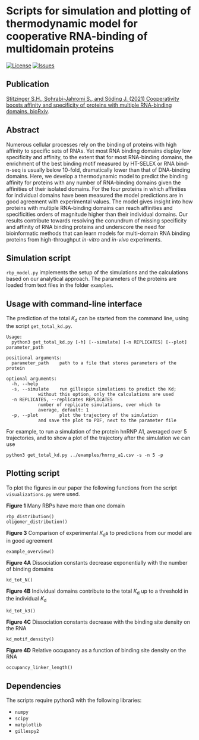 # Scripts for simulation and plotting of thermodynamic model for cooperative RNA-binding of multidomain proteins

 [![License](https://img.shields.io/github/license/soedinglab/cooperative_rbp.svg)](https://choosealicense.com/licenses/gpl-3.0/)
 [![Issues](https://img.shields.io/github/issues/soedinglab/cooperative_rbp.svg)](https://github.com/soedinglab/cooperative_rbp/issues)

##  Publication
[Stitzinger S.H., Sohrabi-Jahromi S., and Söding J. (2021) Cooperativity boosts affinity and specificity of proteins with multiple RNA-binding domains. bioRxiv](https://www.biorxiv.org/content/10.1101/2021.01.27.428308v1).

## Abstract
Numerous cellular processes rely on the binding of proteins with high affinity to specific sets of RNAs. Yet most RNA binding domains display low specificity and affinity, to the extent that for most RNA-binding domains, the enrichment of the best binding motif measured by HT-SELEX or RNA bind-n-seq is usually below 10-fold, dramatically lower than that of DNA-binding domains. Here, we develop a thermodynamic model to predict the binding affinity for proteins with any number of RNA-binding domains given the affinities of their isolated domains. For the four proteins in which affinities for individual domains have been measured the model predictions are in good agreement with experimental values. The model gives insight into how proteins with multiple RNA-binding domains can reach affinities and specificities orders of magnitude higher than their individual domains. Our results contribute towards resolving the conundrum of missing specificity and affinity of RNA binding proteins and underscore the need for bioinformatic methods that can learn models for multi-domain RNA binding proteins from high-throughput *in-vitro* and *in-vivo* experiments.

## Simulation script
`rbp_model.py` implements the setup of the simulations and the calculations based on our analytical approach. The parameters of the proteins are loaded from text files in the folder `examples`. 

## Usage with command-line interface
The prediction of the total *K*<sub>d</sub> can be started from the command line, using the script `get_total_kd.py`.

	Usage:
	  python3 get_total_kd.py [-h] [--simulate] [-n REPLICATES] [--plot] parameter_path

	positional arguments:
	  parameter_path	path to a file that stores parameters of the protein

	optional arguments:
	  -h, --help            
	  -s, --simulate	run gillespie simulations to predict the Kd;
	  			without this option, only the calculations are used
	  -n REPLICATES, --replicates REPLICATES
				number of replicate simulations, over which to
				average, default: 1
	  -p, --plot		plot the trajectory of the simulation
	  			and save the plot to PDF, next to the parameter file

For example, to run a simulation of the protein hnRNP A1, averaged over 5 trajectories, and to show a plot of the trajectory after the simulation we can use
	
	python3 get_total_kd.py ../examples/hnrnp_a1.csv -s -n 5 -p

## Plotting script
To plot the figures in our paper the following functions from the script `visualizations.py` were used.

**Figure 1** Many RBPs have more than one domain

	rbp_distribution()
	oligomer_distribution()
	
**Figure 3** Comparison of experimental *K*<sub>d</sub>s to predictions from our model are in good agreement

	example_overview()

**Figure 4A** Dissociation constants decrease exponentially with the number of binding domains

	kd_tot_N()

**Figure 4B** Individual domains contribute to the total *K*<sub>d</sub> up to a threshold in the individual *K*<sub>d</sub>

	kd_tot_k3()

**Figure 4C** Dissociation constants decrease with the binding site density on the RNA

	kd_motif_density()

**Figure 4D** Relative occupancy as a function of binding site density on the RNA

	occupancy_linker_length()

## Dependencies
The scripts require python3 with the following libraries:
- `numpy`
- `scipy`
- `matplotlib`
- `gillespy2`
